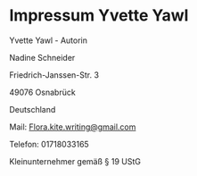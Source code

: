 # Impressum Yvette Yawl

Yvette Yawl - Autorin


Nadine Schneider

Friedrich-Janssen-Str. 3

49076 Osnabrück

Deutschland


Mail:      Flora.kite.writing@gmail.com

Telefon:   01718033165


Kleinunternehmer gemäß § 19 UStG
